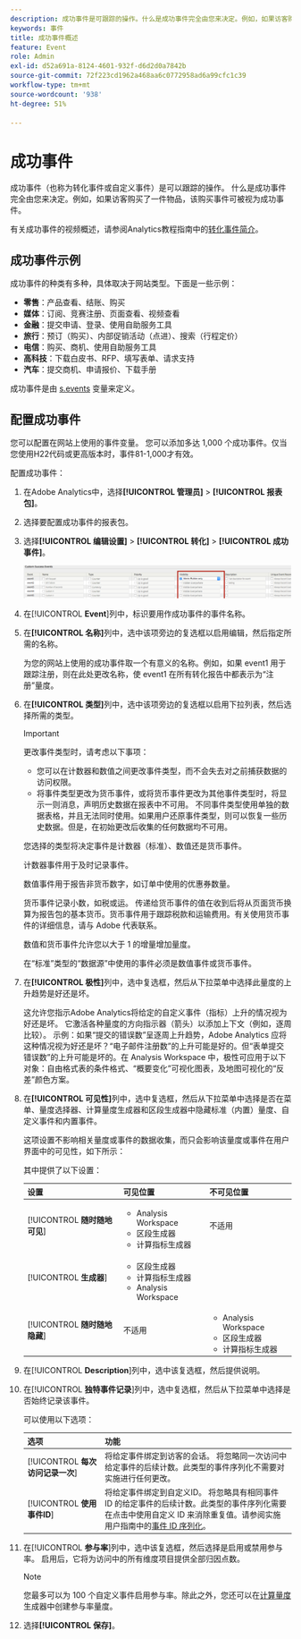 ```yaml
---
description: 成功事件是可跟踪的操作。什么是成功事件完全由您来决定。例如，如果访客购买了一件物品，该购买事件可被视为成功事件。
keywords: 事件
title: 成功事件概述
feature: Event
role: Admin
exl-id: d52a691a-8124-4601-932f-d6d2d0a7842b
source-git-commit: 72f223cd1962a468aa6c0772958ad6a99cfc1c39
workflow-type: tm+mt
source-wordcount: '938'
ht-degree: 51%

---
```


# 成功事件

成功事件（也称为转化事件或自定义事件）是可以跟踪的操作。 什么是成功事件完全由您来决定。例如，如果访客购买了一件物品，该购买事件可被视为成功事件。

有关成功事件的视频概述，请参阅Analytics教程指南中的[转化事件简介](https://experienceleague.adobe.com/en/docs/analytics-learn/tutorials/analysis-workspace/metrics/introduction-to-conversion-events)。

## 成功事件示例

成功事件的种类有多种，具体取决于网站类型。下面是一些示例：

* **零售**：产品查看、结账、购买
* **媒体**：订阅、竞赛注册、页面查看、视频查看
* **金融**：提交申请、登录、使用自助服务工具
* **旅行**：预订（购买）、内部促销活动（点进）、搜索（行程定价）
* **电信**：购买、商机、使用自助服务工具
* **高科技**：下载白皮书、RFP、填写表单、请求支持
* **汽车**：提交商机、申请报价、下载手册

成功事件是由 [s.events](https://experienceleague.adobe.com/docs/analytics/implementation/vars/page-vars/events/event-serialization.html?lang=zh-Hans) 变量来定义。

## 配置成功事件

您可以配置在网站上使用的事件变量。 您可以添加多达 1,000 个成功事件。仅当您使用H22代码或更高版本时，事件81-1,000才有效。

配置成功事件：

1. 在Adobe Analytics中，选择&#x200B;**[!UICONTROL 管理员]** > **[!UICONTROL 报表包]**。
1. 选择要配置成功事件的报表包。
1. 选择&#x200B;**[!UICONTROL 编辑设置]** > **[!UICONTROL 转化]** > **[!UICONTROL 成功事件]**。

   ![步骤结果](/help/admin/admin/c-manage-report-suites/c-edit-report-suites/conversion-var-admin/c-success-events/assets/success_event_page.png)

1. 在&#x200B;[!UICONTROL **Event**]&#x200B;列中，标识要用作成功事件的事件名称。

1. 在&#x200B;**[!UICONTROL 名称]**&#x200B;列中，选中该项旁边的复选框以启用编辑，然后指定所需的名称。

   为您的网站上使用的成功事件取一个有意义的名称。例如，如果 event1 用于跟踪注册，则在此处更改名称，使 event1 在所有转化报告中都表示为“注册”量度。

1. 在&#x200B;**[!UICONTROL 类型]**&#x200B;列中，选中该项旁边的复选框以启用下拉列表，然后选择所需的类型。

   >[!IMPORTANT]
   >
   >更改事件类型时，请考虑以下事项：<ul><li>您可以在计数器和数值之间更改事件类型，而不会失去对之前捕获数据的访问权限。</li><li>将事件类型更改为货币事件，或将货币事件更改为其他事件类型时，将显示一则消息，声明历史数据在报表中不可用。 不同事件类型使用单独的数据表格，并且无法同时使用。如果用户还原事件类型，则可以恢复一些历史数据。但是，在初始更改后收集的任何数据均不可用。</li></ul>

   您选择的类型将决定事件是计数器（标准）、数值还是货币事件。 <p>计数器事件用于及时记录事件。</p><p>数值事件用于报告非货币数字，如订单中使用的优惠券数量。</p> <p>货币事件记录小数，如税或运。 传递给货币事件的值在收到后将从页面货币换算为报告包的基本货币。货币事件用于跟踪税款和运输费用。有关使用货币事件的详细信息，请与 Adobe 代表联系。<p>数值和货币事件允许您以大于 1 的增量增加量度。</p><p>在“标准”类型的“数据源”中使用的事件必须是数值事件或货币事件。</p>

1. 在&#x200B;**[!UICONTROL 极性]**&#x200B;列中，选中复选框，然后从下拉菜单中选择此量度的上升趋势是好还是坏。

   这允许您指示Adobe Analytics将给定的自定义事件（指标）上升的情况视为好还是坏。 它激活各种量度的方向指示器（箭头）以添加上下文（例如，逐周比较）。  示例：如果“提交的错误数”呈逐周上升趋势，Adobe Analytics 应将这种情况视为好还是坏？“电子邮件注册数”的上升可能是好的。但“表单提交错误数”的上升可能是坏的。在 Analysis Workspace 中，极性可应用于以下对象：自由格式表的条件格式、“概要变化”可视化图表，及地图可视化的“反差”颜色方案。

1. 在&#x200B;**[!UICONTROL 可见性]**&#x200B;列中，选中复选框，然后从下拉菜单中选择是否在菜单、量度选择器、计算量度生成器和区段生成器中隐藏标准（内置）量度、自定义事件和内置事件。

   这项设置不影响相关量度或事件的数据收集，而只会影响该量度或事件在用户界面中的可见性，如下所示：

   其中提供了以下设置：

   | 设置 | 可见位置 | 不可见位置 |
   |---------|----------|---------|
   | [!UICONTROL **随时随地可见**] | <ul><li>Analysis Workspace</li><li>区段生成器</li><li>计算指标生成器</li></ul> | 不适用 |
   | [!UICONTROL **生成器**] | <ul><li>区段生成器</li><li>计算指标生成器</li><li>Analysis Workspace</li></ul> |
   | [!UICONTROL **随时随地隐藏**] | 不适用 | <ul><li>Analysis Workspace</li><li>区段生成器</li><li>计算指标生成器</li></ul> |

1. 在&#x200B;[!UICONTROL **Description**]&#x200B;列中，选中该复选框，然后提供说明。
1. 在&#x200B;[!UICONTROL **独特事件记录**]&#x200B;列中，选中复选框，然后从下拉菜单中选择是否始终记录该事件。

   可以使用以下选项：

   | 选项 | 功能 |
   |---------|----------|
   | [!UICONTROL **每次访问记录一次**] | 将给定事件绑定到访客的会话。 将忽略同一次访问中给定事件的后续计数。此类型的事件序列化不需要对实施进行任何更改。 |
   | [!UICONTROL **使用事件ID**] | 将给定事件绑定到自定义ID。 将忽略具有相同事件 ID 的给定事件的后续计数。此类型的事件序列化需要在点击中使用自定义 ID 来消除重复值。请参阅实施用户指南中的[事件 ID 序列化](/help/implement/vars/page-vars/events/event-serialization.md)。 |

1. 在&#x200B;[!UICONTROL **参与率**]&#x200B;列中，选中该复选框，然后选择是启用或禁用参与率。 启用后，它将为访问中的所有维度项目提供全部归因点数。

   >[!NOTE]
   >
   >您最多可以为 100 个自定义事件启用参与率。除此之外，您还可以在[计算量度](/help/components/c-calcmetrics/c-workflow/cm-workflow/c-build-metrics/participation-metric.md)生成器中创建参与率量度。

1. 选择&#x200B;**[!UICONTROL 保存]**。
